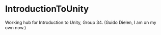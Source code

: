 # IntroductionToUnity
Working hub for Introduction to Unity, Group 34.
(Guido Dielen, I am on my own now.)
